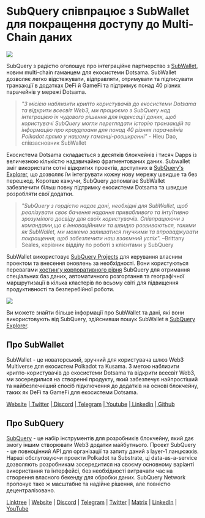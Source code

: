 # SubQuery співпрацює з SubWallet для покращення доступу до Multi-Chain даних

![](https://miro.medium.com/max/1400/0*WrTfOuh_9W9uOs_s)

SubQuery з радістю оголошує про інтеграційне партнерство з [SubWallet](https://subwallet.app/), новим multi-chain гаманцем для екосистеми Dotsama. SubWallet дозволяє легко відстежувати, відправляти, отримувати та підписувати транзакції в додатках DeFi й GameFi та підтримує понад 40 різних парачейнів у мережі Dotsama.

> _"З місією наблизити крипто користувачів до екосистеми Dotsama та відкрити всесвіт Web3, ми працюємо з SubQuery над інтеграцією їх чудового рішення для індексації даних, щоб користувачі SubQuery могли переглядати історію транзакцій та інформацію про краудлоани для понад 40 різних парачейнів Polkadot прямо у нашому гаманці-розширенні"_ - Hieu Dao, співзасновник SubWallet

Екосистема Dotsama складається з десятків блокчейнів і тисяч Dapps із величезною кількістю надзвичайно фрагментованих даних. Subwallet зміг використати сотні відкритих проектів, доступних в [SubQuery's Explorer](https://explorer.subquery.network/), що дозволяє їм інтегрувати кожну нову мережу швидше та без перешкод. Коротше кажучи, SubQuery допомагає SubWallet забезпечити більш повну підтримку екосистеми Dotsama та швидше розробляти свої додатки.

> _"SubQuery з гордістю надає дані, необхідні для SubWallet, щоб реалізувати своє бачення надання привабливого та інтуїтивно зрозумілого досвіду для своїх користувачів. Співпрацюючи з командами,що є інноваційними та швидко розвиваються, такими як SubWallet, ми можемо залишатися гнучкими та впроваджувати покращення, щоб забезпечити наш взаємний успіх"._ –Brittany Seales, керівник відділу по роботі з клієнтами у SubQuery

SubWallet використовує [SubQuery Projects](https://project.subquery.network/) для керування власним проектом та внесення оновлень за необхідності. Вони користуються перевагами [хостингу корпоративного рівня](../blogs/20211228-enterprise-hosted.md) SubQuery для отримання спеціальних баз даних, автоматичного розгортання та географічної маршрутизації в кілька кластерів по всьому світі для підвищення продуктивності та безперебійної роботи.

![](https://miro.medium.com/max/1400/0*2veb8l0E6zpyhhNB)

Ви можете знайти більше інформації про SubWallet та дані, які вони використовують від SubQuery, здійснивши пошук SubWallet в [SubQuery Explorer](https://explorer.subquery.network/).

## Про SubWallet

SubWallet - це новаторський, зручний для користувача шлюз Web3 Multiverse для екосистем Polkadot та Kusama. З метою наблизити крипто-користувачів до екосистеми Dotsama та відкрити всесвіт Web3, ми зосередилися на створенні продукту, який забезпечує найпростіший та найбезпечніший спосіб підключення до додатків на основі блокчейну, таких як DeFi та GameFi для екосистеми Dotsama.

[Website](https://subwallet.app/) |[ Twitter](https://twitter.com/subwalletapp) |[ Discord](https://discord.gg/eDdVzF8ynJ) |[ Telegram](https://t.me/subwallet) |[ Youtube](https://www.youtube.com/channel/UC5XYLzQ1G077kUb7guZEMdA) |[ Linkedin](https://www.linkedin.com/company/subwallet/) |[ Github](https://github.com/Koniverse)

## Про SubQuery

[SubQuery](https://subquery.network) - це набір інструментів для розробників блокчейну, який дає змогу іншим створювати Web3 додатки майбутнього. Проект SubQuery - це повноцінний API для організації та запиту даний з layer-1 ланцюжків. Наразі обслуговуючи проекти Polkadot та Substrate, ці data-as-a-service дозволяють розробникам зосередитися на своєму основному варіанті використання та інтерфейсі, без необхідності витрачати час на створення власного бекенду для обробки даних. SubQuery Network пропонує таке ж масштабне та надійне рішення, але повністю децентралізовано.

​​[Linktree](https://linktr.ee/subquerynetwork) | [Website](https://subquery.network/) | [Discord](https://discord.com/invite/78zg8aBSMG) | [Telegram](https://t.me/subquerynetwork) | [Twitter](https://twitter.com/subquerynetwork) | [Matrix](https://matrix.to/#/#subquery:matrix.org) | [LinkedIn](https://www.linkedin.com/company/subquery) | [YouTube](https://www.youtube.com/channel/UCi1a6NUUjegcLHDFLr7CqLw)
